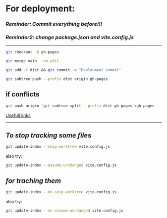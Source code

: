 # For deployment:

### **_Reminder: Commit everything before!!!_**

### **_Reminder2: change package.json and vite.config.js_**

---

```bash
git checkout -b gh-pages
```

```bash
git merge main --no-edit
```

```bash
git add -f dist && git commit -m "Deploument commit"
```

```bash
git subtree push --prefix dist origin gh-pages
```

## **if conflicts**

```bash
git push origin `git subtree split --prefix dist gh-pages`:gh-pages --force
```

[Usefull links](https://clontz.org/blog/2014/05/08/git-subtree-push-for-deployment/)

---

## **_To stop tracking some files_**

```bash
git update-index --skip-worktree vite.config.js
```

also try:

```bash
git update-index --assume-unchanged vite.config.js
```

## **_for traching them_**

```bash
git update-index --no-skip-worktree vite.config.js
```

also try:

```bash
git update-index --no-assume-unchanged vite.config.js
```
